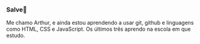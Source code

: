 ### Salve👋

Me chamo Arthur, e ainda estou aprendendo a usar git, github e linguagens como HTML, CSS e JavaScript.
Os últimos três aprendo na escola em que estudo.
